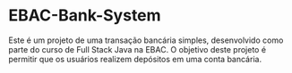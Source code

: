 # EBAC-Bank-System
Este é um projeto de uma transação bancária simples, desenvolvido como parte do curso de Full Stack Java na EBAC. O objetivo deste projeto é permitir que os usuários realizem depósitos em uma conta bancária.
